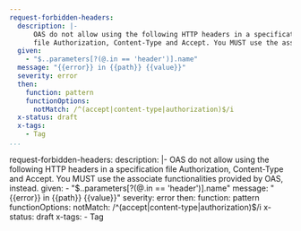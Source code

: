 ```yaml
--- 
request-forbidden-headers: 
  description: |-
      OAS do not allow using the following HTTP headers in a specification
      file Authorization, Content-Type and Accept. You MUST use the associate functionalities provided by OAS, instead.
  given: 
    - "$..parameters[?(@.in == 'header')].name"
  message: "{{error}} in {{path}} {{value}}"
  severity: error
  then: 
    function: pattern
    functionOptions: 
      notMatch: /^(accept|content-type|authorization)$/i
  x-status: draft
  x-tags:
    - Tag 
...
```

request-forbidden-headers: 
  description: |-
      OAS do not allow using the following HTTP headers in a specification
      file Authorization, Content-Type and Accept. You MUST use the associate functionalities provided by OAS, instead.
  given: 
    - "$..parameters[?(@.in == 'header')].name"
  message: "{{error}} in {{path}} {{value}}"
  severity: error
  then: 
    function: pattern
    functionOptions: 
      notMatch: /^(accept|content-type|authorization)$/i
  x-status: draft
  x-tags:
    - Tag 